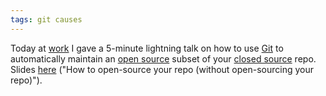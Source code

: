 ```yaml
---
tags: git causes
---
```


Today at [work](http://www.causes.com/) I gave a 5-minute lightning talk on how to use [Git](/wiki/Git) to automatically maintain an [open source](/wiki/open_source) subset of your [closed source](/wiki/closed_source) repo. Slides [here](http://ghurrell.github.com/git-filter-branch-lightning-talk/) ("How to open-source your repo (without open-sourcing your repo)").
